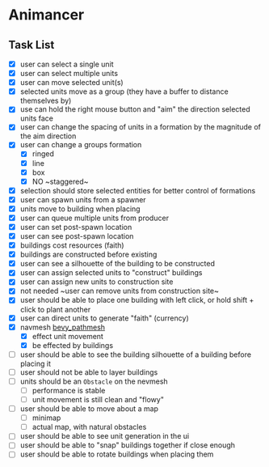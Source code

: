 # Animancer

## Task List
- [x] user can select a single unit
- [x] user can select multiple units
- [x] user can move selected unit(s)
- [x] selected units move as a group (they have a buffer to distance themselves by)
- [x] use can hold the right mouse button and "aim" the direction selected units face
- [x] user can change the spacing of units in a formation by the magnitude of the aim direction
- [x] user can change a groups formation 
  - [x] ringed
  - [x] line
  - [x] box
  - [x] NO ~staggered~
- [x] selection should store selected entities for better control of formations
- [x] user can spawn units from a spawner
- [x] units move to building when placing
- [x] user can queue multiple units from producer
- [x] user can set post-spawn location
- [x] user can see post-spawn location
- [x] buildings cost resources (faith)
- [x] buildings are constructed before existing
- [x] user can see a silhouette of the building to be constructed
- [x] user can assign selected units to "construct" buildings
- [x] user can assign new units to construction site
- [x] not needed ~user can remove units from construction site~
- [x] user should be able to place one building with left click, or hold shift + click to plant another
- [x] user can direct units to generate "faith" (currency)
- [x] navmesh [bevy_pathmesh](https://docs.rs/bevy_pathmesh/latest/bevy_pathmesh/)
  - [x] effect unit movement
  - [x] be effected by buildings
- [ ] user should be able to see the building silhouette of a building before placing it
- [ ] user should not be able to layer buildings
- [ ] units should be an `Obstacle` on the nevmesh
  - [ ] performance is stable
  - [ ] unit movement is still clean and "flowy"
- [ ] user should be able to move about a map
  - [ ] minimap
  - [ ] actual map, with natural obstacles
- [ ] user should be able to see unit generation in the ui
- [ ] user should be able to "snap" buildings together if close enough
- [ ] user should be able to rotate buildings when placing them
